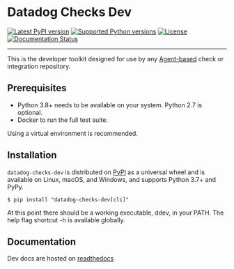 # Datadog Checks Dev

[![Latest PyPI version][1]][2]
[![Supported Python versions][2]][2]
[![License][3]][5]
[![Documentation Status][4]][7]

-----

This is the developer toolkit designed for use by any [Agent-based][5] check or
integration repository.

## Prerequisites

* Python 3.8+ needs to be available on your system. Python 2.7 is optional.
* Docker to run the full test suite.

Using a virtual environment is recommended.

## Installation

`datadog-checks-dev` is distributed on [PyPI][6] as a universal wheel
and is available on Linux, macOS, and Windows, and supports Python 3.7+ and PyPy.

```console
$ pip install "datadog-checks-dev[cli]"
```

At this point there should be a working executable, ddev, in your PATH. The help flag shortcut -h is available globally.

## Documentation

Dev docs are hosted on [readthedocs][7]

[1]: https://img.shields.io/pypi/v/datadog-checks-dev.svg
[2]: https://img.shields.io/pypi/pyversions/datadog-checks-dev.svg
[3]: https://img.shields.io/pypi/l/datadog-checks-dev.svg
[4]: https://readthedocs.org/projects/datadog-checks-base/badge/?version=latest
[5]: https://github.com/DataDog/datadog-agent
[6]: https://pypi.org
[7]: https://datadog-checks-base.readthedocs.io/en/latest/datadog_checks_dev.html

